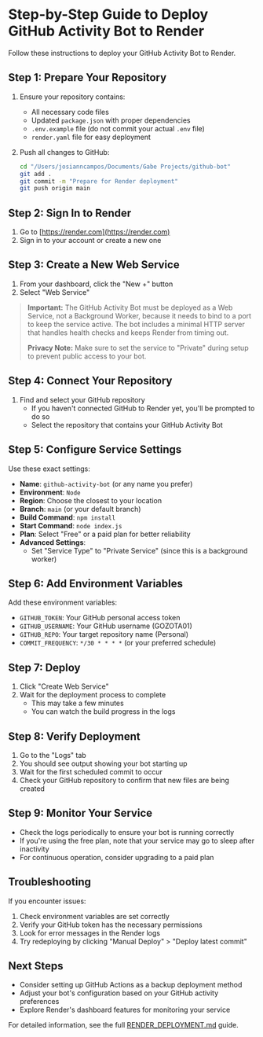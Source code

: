 # Step-by-Step Guide to Deploy GitHub Activity Bot to Render

Follow these instructions to deploy your GitHub Activity Bot to Render.

## Step 1: Prepare Your Repository

1. Ensure your repository contains:
   - All necessary code files
   - Updated `package.json` with proper dependencies
   - `.env.example` file (do not commit your actual `.env` file)
   - `render.yaml` file for easy deployment

2. Push all changes to GitHub:
   ```zsh
   cd "/Users/josianncampos/Documents/Gabe Projects/github-bot"
   git add .
   git commit -m "Prepare for Render deployment"
   git push origin main
   ```

## Step 2: Sign In to Render

1. Go to [https://render.com](https://render.com)
2. Sign in to your account or create a new one

## Step 3: Create a New Web Service

1. From your dashboard, click the "New +" button
2. Select "Web Service"

> **Important:** The GitHub Activity Bot must be deployed as a Web Service, not a Background Worker, because it needs to bind to a port to keep the service active. The bot includes a minimal HTTP server that handles health checks and keeps Render from timing out.
>
> **Privacy Note:** Make sure to set the service to "Private" during setup to prevent public access to your bot.

## Step 4: Connect Your Repository

1. Find and select your GitHub repository
   - If you haven't connected GitHub to Render yet, you'll be prompted to do so
   - Select the repository that contains your GitHub Activity Bot

## Step 5: Configure Service Settings

Use these exact settings:

- **Name**: `github-activity-bot` (or any name you prefer)
- **Environment**: `Node`
- **Region**: Choose the closest to your location
- **Branch**: `main` (or your default branch)
- **Build Command**: `npm install`
- **Start Command**: `node index.js`
- **Plan**: Select "Free" or a paid plan for better reliability
- **Advanced Settings**:
  - Set "Service Type" to "Private Service" (since this is a background worker)

## Step 6: Add Environment Variables

Add these environment variables:

- `GITHUB_TOKEN`: Your GitHub personal access token
- `GITHUB_USERNAME`: Your GitHub username (GOZOTA01)
- `GITHUB_REPO`: Your target repository name (Personal)
- `COMMIT_FREQUENCY`: `*/30 * * * *` (or your preferred schedule)

## Step 7: Deploy

1. Click "Create Web Service"
2. Wait for the deployment process to complete
   - This may take a few minutes
   - You can watch the build progress in the logs

## Step 8: Verify Deployment

1. Go to the "Logs" tab
2. You should see output showing your bot starting up
3. Wait for the first scheduled commit to occur
4. Check your GitHub repository to confirm that new files are being created

## Step 9: Monitor Your Service

- Check the logs periodically to ensure your bot is running correctly
- If you're using the free plan, note that your service may go to sleep after inactivity
- For continuous operation, consider upgrading to a paid plan

## Troubleshooting

If you encounter issues:

1. Check environment variables are set correctly
2. Verify your GitHub token has the necessary permissions
3. Look for error messages in the Render logs
4. Try redeploying by clicking "Manual Deploy" > "Deploy latest commit"

## Next Steps

- Consider setting up GitHub Actions as a backup deployment method
- Adjust your bot's configuration based on your GitHub activity preferences
- Explore Render's dashboard features for monitoring your service

For detailed information, see the full [RENDER_DEPLOYMENT.md](RENDER_DEPLOYMENT.md) guide.
